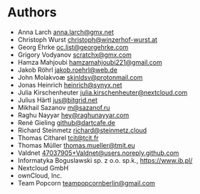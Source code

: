 <!--
  - SPDX-FileCopyrightText: 2024 Nextcloud GmbH and Nextcloud contributors
  - SPDX-License-Identifier: AGPL-3.0-or-later
-->
# Authors

- Anna Larch <anna.larch@gmx.net>
- Christoph Wurst <christoph@winzerhof-wurst.at>
- Georg Ehrke <oc.list@georgehrke.com>
- Grigory Vodyanov <scratchx@gmx.com>
- Hamza Mahjoubi <hamzamahjoubi221@gmail.com>
- Jakob Röhrl <jakob.roehrl@web.de>
- John Molakvoæ <skjnldsv@protonmail.com>
- Jonas Heinrich <heinrich@synyx.net>
- Julia Kirschenheuter <julia.kirschenheuter@nextcloud.com>
- Julius Härtl <jus@bitgrid.net>
- Mikhail Sazanov <m@sazanof.ru>
- Raghu Nayyar <hey@raghunayyar.com>
- René Gieling <github@dartcafe.de>
- Richard Steinmetz <richard@steinmetz.cloud>
- Thomas Citharel <tcit@tcit.fr>
- Thomas Müller <thomas.mueller@tmit.eu>
- Valdnet <47037905+Valdnet@users.noreply.github.com>
- Informatyka Boguslawski sp. z o.o. sp.k., https://www.ib.pl/
- Nextcloud GmbH
- ownCloud, Inc.
- Team Popcorn <teampopcornberlin@gmail.com>
